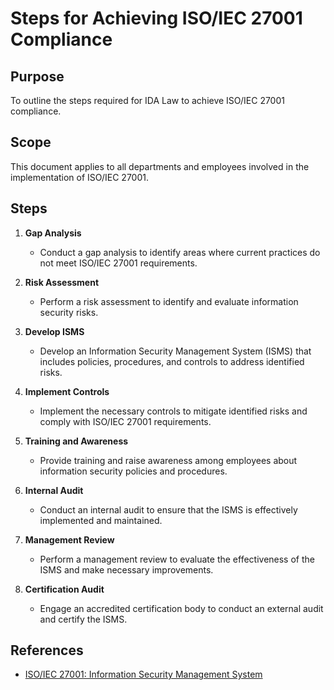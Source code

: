 # Steps for Achieving ISO/IEC 27001 Compliance

## Purpose
To outline the steps required for IDA Law to achieve ISO/IEC 27001 compliance.

## Scope
This document applies to all departments and employees involved in the implementation of ISO/IEC 27001.

## Steps
1. **Gap Analysis**
   - Conduct a gap analysis to identify areas where current practices do not meet ISO/IEC 27001 requirements.

2. **Risk Assessment**
   - Perform a risk assessment to identify and evaluate information security risks.

3. **Develop ISMS**
   - Develop an Information Security Management System (ISMS) that includes policies, procedures, and controls to address identified risks.

4. **Implement Controls**
   - Implement the necessary controls to mitigate identified risks and comply with ISO/IEC 27001 requirements.

5. **Training and Awareness**
   - Provide training and raise awareness among employees about information security policies and procedures.

6. **Internal Audit**
   - Conduct an internal audit to ensure that the ISMS is effectively implemented and maintained.

7. **Management Review**
   - Perform a management review to evaluate the effectiveness of the ISMS and make necessary improvements.

8. **Certification Audit**
   - Engage an accredited certification body to conduct an external audit and certify the ISMS.

## References
- [ISO/IEC 27001: Information Security Management System](https://www.iso.org/isoiec-27001-information-security.html)
